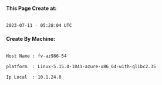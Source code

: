 
   
#### This Page Create at:

```bash

2023-07-11 - 05:28:04 UTC

```

#### Create By Machine:

```bash

Host Name : fv-az986-54

platform  : Linux-5.15.0-1041-azure-x86_64-with-glibc2.35

Ip Local  : 10.1.24.0

```

